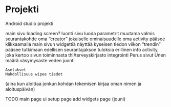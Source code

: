 # Projekti
Android studio projekti

main sivu
	loading screen?
luonti sivu
	luoda parametrit
	muutama valmis seurantakohde
	oma “creator”
jokaiselle ominaisuudelle oma activity
	pääsee klikkaamalla main sivun widgettiä
	näyttää kyseisen tiedon viikon “trendin”
pääsee tutkimaan edellisen seurantajakson tuloksia
erillinen info activity, joka kertoo sivun toiminnasta
		thl/terveyskirjasto integrointi
	Perus sivut
		Unen määrä
		väsymysaste
		veden juonti
		
	Asetukset
	Mahdollisuus wipee tiedot

(aina kun aloittaa jonkun kohdan tekemisen kirjaa oman nimen ja aloituspäivän)

TODO
main page ui
setup page
add widgets page (jouni)


